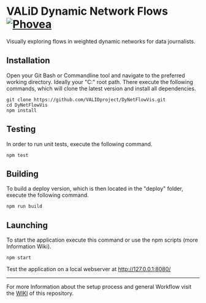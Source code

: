 VALiD Dynamic Network Flows  [![Phovea][phovea-image]][phovea-url] <!-- [![NPM version][npm-image]][npm-url] -->
=====================

Visually exploring flows in weighted dynamic networks for data journalists.

Installation
------------
Open your Git Bash or Commandline tool and navigate to the preferred working directory. Ideally your "C:\" root path.
There execute the following commands, which will clone the latest version and install all dependencies.

```
git clone https://github.com/VALIDproject/DyNetFlowVis.git
cd DyNetFlowVis
npm install
```

Testing
-------
In order to run unit tests, execute the following command.

```
npm test
```

Building
--------
To build a deploy version, which is then located in the "deploy" folder, execute the following command.

```
npm run build
```

Launching
---------
To start the application execute this command or use the npm scripts (more Information Wiki).

```
npm start
```
Test the application on a local webserver at http://127.0.0.1:8080/

***
For more Information about the setup process and general Workflow visit the [WIKI](https://github.com/VALIDproject/DyNetFlowVis/wiki/Get-Started) of this repository.


[phovea-image]: https://img.shields.io/badge/Phovea-Application-1BA64E.svg
[phovea-url]: https://phovea.caleydo.org
[npm-image]: https://badge.fury.io/js/taco.svg
[npm-url]: https://npmjs.org/package/taco
